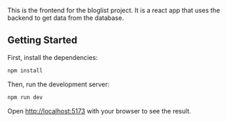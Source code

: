 This is the frontend for the bloglist project. It is a react app that uses the backend to get data from the database.

## Getting Started

First,  install the dependencies:

```bash
npm install
```

Then, run the development server:

```bash
npm run dev
```

Open [http://localhost:5173](http://localhost:5173) with your browser to see the result.
